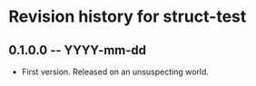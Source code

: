 # Revision history for struct-test

## 0.1.0.0 -- YYYY-mm-dd

* First version. Released on an unsuspecting world.
